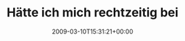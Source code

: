 ---
retweeted: false
source: <a href="http://twitter.com" rel="nofollow">Twitter Web Client</a>
entities:
  hashtags:
  - text: dailymugshot
    indices:
    - '31'
    - '44'
  symbols: []
  user_mentions: []
  urls: []
display_text_range:
- '0'
- '140'
favorite_count: '0'
id_str: '1305816424'
truncated: false
retweet_count: '0'
id: '1305816424'
created_at: Tue Mar 10 15:31:21 +0000 2009
favorited: false
full_text: 'Hätte ich mich rechtzeitig bei #dailymugshot angemeldet, hätte ich die
  rasante Talfahrt meiner Physiognomie angemessen dokumentieren können.'
lang: de
tags:
- dailymugshot
- pesos:twitter
date: '2009-03-10T15:31:21+00:00'
src: https://twitter.com/bascht/status/1305816424
original_url: https://twitter.com/bascht/status/1305816424
type: twitter_tweet
text: 'Hätte ich mich rechtzeitig bei #dailymugshot angemeldet, hätte ich die rasante
  Talfahrt meiner Physiognomie angemessen dokumentieren können.'
title: 'Hätte ich mich rechtzeitig bei '

---